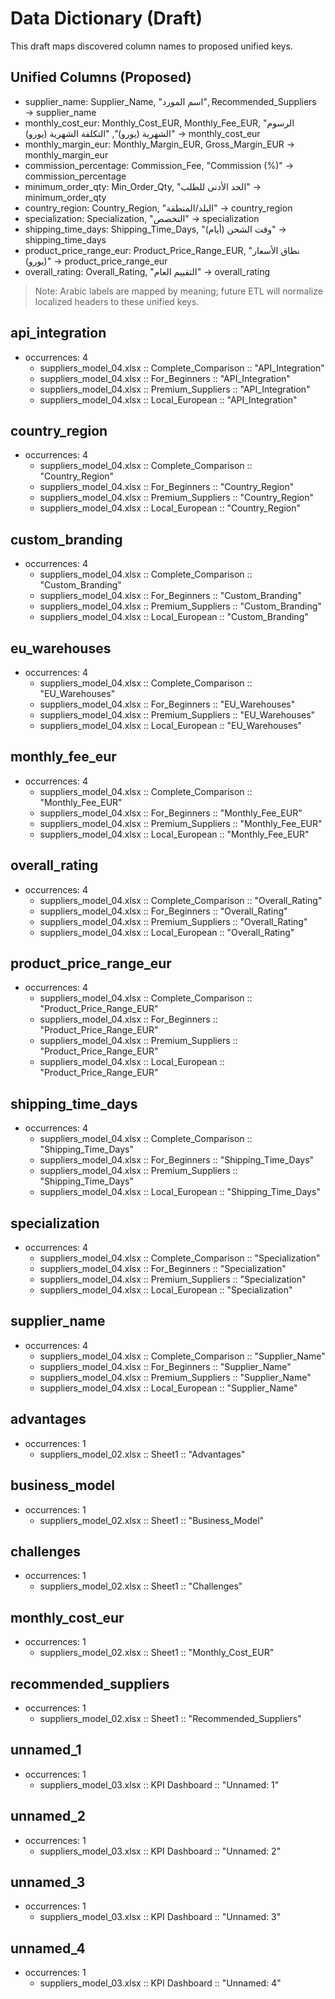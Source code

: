 # Data Dictionary (Draft)

This draft maps discovered column names to proposed unified keys.

## Unified Columns (Proposed)
- supplier_name: Supplier_Name, "اسم المورد", Recommended_Suppliers → supplier_name
- monthly_cost_eur: Monthly_Cost_EUR, Monthly_Fee_EUR, "الرسوم الشهرية (يورو)", "التكلفة الشهرية (يورو)" → monthly_cost_eur
- monthly_margin_eur: Monthly_Margin_EUR, Gross_Margin_EUR → monthly_margin_eur
- commission_percentage: Commission_Fee, "Commission (%)" → commission_percentage
- minimum_order_qty: Min_Order_Qty, "الحد الأدنى للطلب" → minimum_order_qty
- country_region: Country_Region, "البلد/المنطقة" → country_region
- specialization: Specialization, "التخصص" → specialization
- shipping_time_days: Shipping_Time_Days, "وقت الشحن (أيام)" → shipping_time_days
- product_price_range_eur: Product_Price_Range_EUR, "نطاق الأسعار (يورو)" → product_price_range_eur
- overall_rating: Overall_Rating, "التقييم العام" → overall_rating

> Note: Arabic labels are mapped by meaning; future ETL will normalize localized headers to these unified keys.

## api_integration
- occurrences: 4
  - suppliers_model_04.xlsx :: Complete_Comparison :: "API_Integration"
  - suppliers_model_04.xlsx :: For_Beginners :: "API_Integration"
  - suppliers_model_04.xlsx :: Premium_Suppliers :: "API_Integration"
  - suppliers_model_04.xlsx :: Local_European :: "API_Integration"

## country_region
- occurrences: 4
  - suppliers_model_04.xlsx :: Complete_Comparison :: "Country_Region"
  - suppliers_model_04.xlsx :: For_Beginners :: "Country_Region"
  - suppliers_model_04.xlsx :: Premium_Suppliers :: "Country_Region"
  - suppliers_model_04.xlsx :: Local_European :: "Country_Region"

## custom_branding
- occurrences: 4
  - suppliers_model_04.xlsx :: Complete_Comparison :: "Custom_Branding"
  - suppliers_model_04.xlsx :: For_Beginners :: "Custom_Branding"
  - suppliers_model_04.xlsx :: Premium_Suppliers :: "Custom_Branding"
  - suppliers_model_04.xlsx :: Local_European :: "Custom_Branding"

## eu_warehouses
- occurrences: 4
  - suppliers_model_04.xlsx :: Complete_Comparison :: "EU_Warehouses"
  - suppliers_model_04.xlsx :: For_Beginners :: "EU_Warehouses"
  - suppliers_model_04.xlsx :: Premium_Suppliers :: "EU_Warehouses"
  - suppliers_model_04.xlsx :: Local_European :: "EU_Warehouses"

## monthly_fee_eur
- occurrences: 4
  - suppliers_model_04.xlsx :: Complete_Comparison :: "Monthly_Fee_EUR"
  - suppliers_model_04.xlsx :: For_Beginners :: "Monthly_Fee_EUR"
  - suppliers_model_04.xlsx :: Premium_Suppliers :: "Monthly_Fee_EUR"
  - suppliers_model_04.xlsx :: Local_European :: "Monthly_Fee_EUR"

## overall_rating
- occurrences: 4
  - suppliers_model_04.xlsx :: Complete_Comparison :: "Overall_Rating"
  - suppliers_model_04.xlsx :: For_Beginners :: "Overall_Rating"
  - suppliers_model_04.xlsx :: Premium_Suppliers :: "Overall_Rating"
  - suppliers_model_04.xlsx :: Local_European :: "Overall_Rating"

## product_price_range_eur
- occurrences: 4
  - suppliers_model_04.xlsx :: Complete_Comparison :: "Product_Price_Range_EUR"
  - suppliers_model_04.xlsx :: For_Beginners :: "Product_Price_Range_EUR"
  - suppliers_model_04.xlsx :: Premium_Suppliers :: "Product_Price_Range_EUR"
  - suppliers_model_04.xlsx :: Local_European :: "Product_Price_Range_EUR"

## shipping_time_days
- occurrences: 4
  - suppliers_model_04.xlsx :: Complete_Comparison :: "Shipping_Time_Days"
  - suppliers_model_04.xlsx :: For_Beginners :: "Shipping_Time_Days"
  - suppliers_model_04.xlsx :: Premium_Suppliers :: "Shipping_Time_Days"
  - suppliers_model_04.xlsx :: Local_European :: "Shipping_Time_Days"

## specialization
- occurrences: 4
  - suppliers_model_04.xlsx :: Complete_Comparison :: "Specialization"
  - suppliers_model_04.xlsx :: For_Beginners :: "Specialization"
  - suppliers_model_04.xlsx :: Premium_Suppliers :: "Specialization"
  - suppliers_model_04.xlsx :: Local_European :: "Specialization"

## supplier_name
- occurrences: 4
  - suppliers_model_04.xlsx :: Complete_Comparison :: "Supplier_Name"
  - suppliers_model_04.xlsx :: For_Beginners :: "Supplier_Name"
  - suppliers_model_04.xlsx :: Premium_Suppliers :: "Supplier_Name"
  - suppliers_model_04.xlsx :: Local_European :: "Supplier_Name"

## advantages
- occurrences: 1
  - suppliers_model_02.xlsx :: Sheet1 :: "Advantages"

## business_model
- occurrences: 1
  - suppliers_model_02.xlsx :: Sheet1 :: "Business_Model"

## challenges
- occurrences: 1
  - suppliers_model_02.xlsx :: Sheet1 :: "Challenges"

## monthly_cost_eur
- occurrences: 1
  - suppliers_model_02.xlsx :: Sheet1 :: "Monthly_Cost_EUR"

## recommended_suppliers
- occurrences: 1
  - suppliers_model_02.xlsx :: Sheet1 :: "Recommended_Suppliers"

## unnamed_1
- occurrences: 1
  - suppliers_model_03.xlsx :: KPI Dashboard :: "Unnamed: 1"

## unnamed_2
- occurrences: 1
  - suppliers_model_03.xlsx :: KPI Dashboard :: "Unnamed: 2"

## unnamed_3
- occurrences: 1
  - suppliers_model_03.xlsx :: KPI Dashboard :: "Unnamed: 3"

## unnamed_4
- occurrences: 1
  - suppliers_model_03.xlsx :: KPI Dashboard :: "Unnamed: 4"

